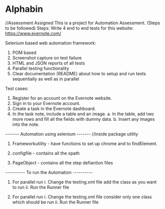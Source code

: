 # Alphabin

//Assessment Assigned
This is a project for Automation Assessment.
(Steps to be followed)
Steps:
Write 4 end to end tests for this website: https://www.evernote.com/

Selenium based web automation framework:
1) POM based
2) Screenshot capture on test failure
3) HTML and JSON reports of all tests
4) Parallel testing functionality
5) Clear documentation (README) about how to setup and run tests sequentially as well as in parallel

Test cases:
1) Register for an account on the Evernote website.
2) Sign in to your Evernote account.
3) Create a task in the Evernote dashboard.
4) In the task note, include a table and an image.
     a. In the table, add two more rows and fill all the fields with dummy data.
     b. Insert any images into the note.

------- Automation using selenium ------- 
//inside package utility
1. Frameworkutility - have functions to set up chrome and to findElement.

2. configfile - contains all the xpath  

3. PageObject - contains all the step defiantion files


---------- To run the Automation ----------
1. For parallel run
    i. Change the testing.xml file add the class as you want to run
    ii. Run the Runner file

2.   For parallel run
    i. Change the testing.xml file consider only one class which should be run
    ii. Run the Runner file
